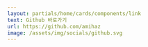 ```yaml
---
layout: partials/home/cards/components/link
text: Github 바로가기
url: https://github.com/amihaz
image: /assets/img/socials/github.svg
---
```

